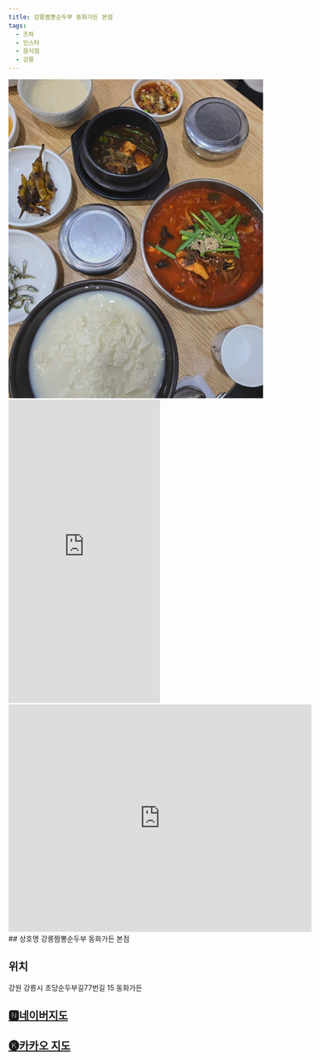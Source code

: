 ```yaml
---
title: 강릉짬뽕순두부 동화가든 본점
tags:
  - 즈하
  - 인스타
  - 음식점
  - 강릉
---
```

<img src="assets/1741150432.jpg">
<iframe src="https://www.instagram.com/p/DGIXkS0PVe3/embed" frameborder="0" scrolling="auto" allowtransparency="true" height="600"></iframe>
<iframe src="https://www.google.com/maps/embed?pb=!1m18!1m12!1m3!1d3152.9516962442126!2d128.9120484118652!3d37.79117177186443!2m3!1f0!2f0!3f0!3m2!1i1024!2i768!4f13.1!3m3!1m2!1s0x3561e69755cffc85%3A0x4336470ed684b81e!2z64-Z7ZmU6rCA65OgIOuzuOygkA!5e0!3m2!1sko!2skr!4v1741430425644!5m2!1sko!2skr" width="600" height="450" style="border:0;" allowfullscreen="" loading="lazy" referrerpolicy="no-referrer-when-downgrade"></iframe>
## 상호명
강릉짬뽕순두부 동화가든 본점

## 위치
강원 강릉시 초당순두부길77번길 15 동화가든


## [🅽네이버지도](https://naver.me/xLWAHt86)

## [🅚카카오 지도](https://place.map.kakao.com/7846414)